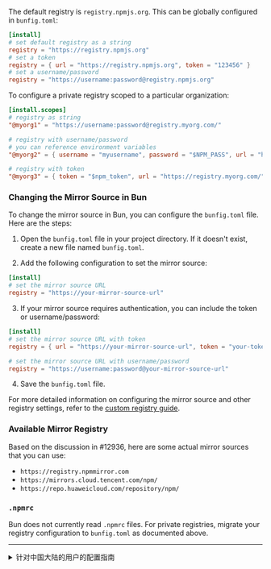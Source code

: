 The default registry is `registry.npmjs.org`. This can be globally configured in `bunfig.toml`:

```toml
[install]
# set default registry as a string
registry = "https://registry.npmjs.org"
# set a token
registry = { url = "https://registry.npmjs.org", token = "123456" }
# set a username/password
registry = "https://username:password@registry.npmjs.org"
```

To configure a private registry scoped to a particular organization:

```toml
[install.scopes]
# registry as string
"@myorg1" = "https://username:password@registry.myorg.com/"

# registry with username/password
# you can reference environment variables
"@myorg2" = { username = "myusername", password = "$NPM_PASS", url = "https://registry.myorg.com/" }

# registry with token
"@myorg3" = { token = "$npm_token", url = "https://registry.myorg.com/" }
```

### Changing the Mirror Source in Bun

To change the mirror source in Bun, you can configure the `bunfig.toml` file. Here are the steps:

1. Open the `bunfig.toml` file in your project directory. If it doesn't exist, create a new file named `bunfig.toml`.

2. Add the following configuration to set the mirror source:

```toml
[install]
# set the mirror source URL
registry = "https://your-mirror-source-url"
```

3. If your mirror source requires authentication, you can include the token or username/password:

```toml
[install]
# set the mirror source URL with token
registry = { url = "https://your-mirror-source-url", token = "your-token" }

# set the mirror source URL with username/password
registry = "https://username:password@your-mirror-source-url"
```

4. Save the `bunfig.toml` file.

For more detailed information on configuring the mirror source and other registry settings, refer to the [custom registry guide](../guides/install/custom-registry.md).

### Available Mirror Registry

Based on the discussion in #12936, here are some actual mirror sources that you can use:

- `https://registry.npmmirror.com`
- `https://mirrors.cloud.tencent.com/npm/`
- `https://repo.huaweicloud.com/repository/npm/`

### `.npmrc`

Bun does not currently read `.npmrc` files. For private registries, migrate your registry configuration to `bunfig.toml` as documented above.

---

<details>

<summary>
针对中国大陆的用户的配置指南
</summary>

由于中国特定的网络审查环境，npm 官方的注册表可能无法正常使用。以下是配置文档

### 更换镜像源

要在 Bun 中更换镜像源，可以配置 `bunfig.toml` 文件。以下是步骤：

1. 打开项目目录中的 `bunfig.toml` 文件。如果文件不存在，请创建一个名为 `bunfig.toml` 的新文件。

2. 添加以下配置以设置镜像源 URL：

```toml
[install]
# 设置镜像源 URL
registry = "https://your-mirror-source-url"
```

3. 如果您的镜像源需要身份验证，可以包含令牌或用户名/密码：

```toml
[install]
# 设置带有令牌的镜像源 URL
registry = { url = "https://your-mirror-source-url", token = "your-token" }

# 设置带有用户名/密码的镜像源 URL
registry = "https://username:password@your-mirror-source-url"
```

4. 保存 `bunfig.toml` 文件。

有关配置镜像源和其他注册表设置的详细信息，请参阅[自定义注册表指南](../guides/install/custom-registry.md)。

### 可用的镜像源

根据 #12936 中的讨论，以下是一些实际可用的镜像源：

- `https://registry.npmmirror.com`
- `https://mirrors.cloud.tencent.com/npm/`
- `https://repo.huaweicloud.com/repository/npm/`

</details>
